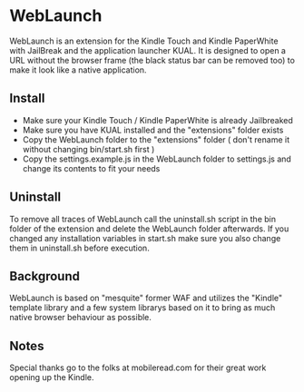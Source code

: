 # WebLaunch #

WebLaunch is an extension for the Kindle Touch and Kindle PaperWhite with JailBreak and the application launcher KUAL. It is designed to open a URL without the browser frame (the black status bar can be removed too) to make it look like a native application.

## Install ##

* Make sure your Kindle Touch / Kindle PaperWhite is already Jailbreaked
* Make sure you have KUAL installed and the "extensions" folder exists 
* Copy the WebLaunch folder to the "extensions" folder ( don't rename it without changing bin/start.sh first )
* Copy the settings.example.js in the WebLaunch folder to settings.js and change its contents to fit your needs

## Uninstall ##

To remove all traces of WebLaunch call the uninstall.sh script in the bin folder of the extension and delete the WebLaunch folder afterwards. If you changed any installation variables in start.sh make sure you also change them in uninstall.sh before execution.

## Background ##

WebLaunch is based on "mesquite" former WAF and utilizes the "Kindle" template library and a few system librarys based on it to bring as much native browser behaviour as possible.

## Notes ##

Special thanks go to the folks at mobileread.com for their great work opening up the Kindle.
